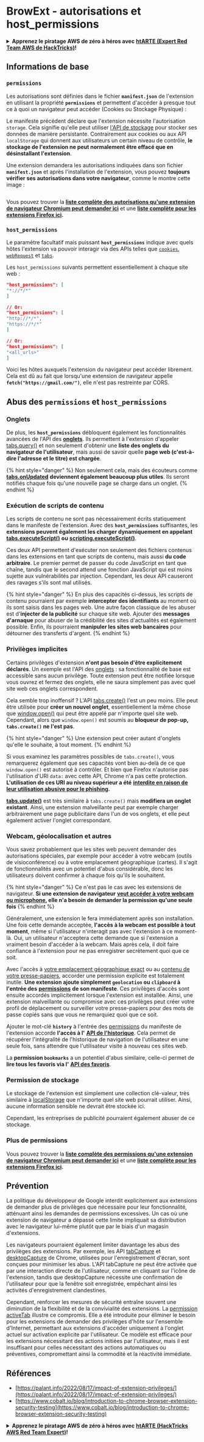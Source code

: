 # BrowExt - autorisations et host_permissions

<details>

<summary><strong>Apprenez le piratage AWS de zéro à héros avec</strong> <a href="https://training.hacktricks.xyz/courses/arte"><strong>htARTE (Expert Red Team AWS de HackTricks)</strong></a><strong>!</strong></summary>

Autres façons de soutenir HackTricks:

* Si vous souhaitez voir votre **entreprise annoncée dans HackTricks** ou **télécharger HackTricks en PDF**, consultez les [**PLANS D'ABONNEMENT**](https://github.com/sponsors/carlospolop)!
* Obtenez le [**swag officiel PEASS & HackTricks**](https://peass.creator-spring.com)
* Découvrez [**La famille PEASS**](https://opensea.io/collection/the-peass-family), notre collection exclusive de [**NFTs**](https://opensea.io/collection/the-peass-family)
* **Rejoignez le** 💬 [**groupe Discord**](https://discord.gg/hRep4RUj7f) ou le [**groupe Telegram**](https://t.me/peass) ou **suivez-nous** sur **Twitter** 🐦 [**@carlospolopm**](https://twitter.com/hacktricks\_live)**.**
* **Partagez vos astuces de piratage en soumettant des PR aux** [**HackTricks**](https://github.com/carlospolop/hacktricks) et [**HackTricks Cloud**](https://github.com/carlospolop/hacktricks-cloud) github repos.

</details>

## Informations de base

### **`permissions`**

Les autorisations sont définies dans le fichier **`manifest.json`** de l'extension en utilisant la propriété **`permissions`** et permettent d'accéder à presque tout ce à quoi un navigateur peut accéder (Cookies ou Stockage Physique) :

Le manifeste précédent déclare que l'extension nécessite l'autorisation `storage`. Cela signifie qu'elle peut utiliser [l'API de stockage](https://developer.mozilla.org/en-US/docs/Mozilla/Add-ons/WebExtensions/API/storage) pour stocker ses données de manière persistante. Contrairement aux cookies ou aux API `localStorage` qui donnent aux utilisateurs un certain niveau de contrôle, **le stockage de l'extension ne peut normalement être effacé que en désinstallant l'extension**.

Une extension demandera les autorisations indiquées dans son fichier **`manifest.json`** et après l'installation de l'extension, vous pouvez **toujours vérifier ses autorisations dans votre navigateur**, comme le montre cette image :

<figure><img src="../../.gitbook/assets/image (15).png" alt=""><figcaption></figcaption></figure>

Vous pouvez trouver la [**liste complète des autorisations qu'une extension de navigateur Chromium peut demander ici**](https://developer.chrome.com/docs/extensions/develop/concepts/declare-permissions#permissions) et une [**liste complète pour les extensions Firefox ici**](https://developer.mozilla.org/en-US/docs/Mozilla/Add-ons/WebExtensions/manifest.json/permissions#api\_permissions)**.**

### `host_permissions`

Le paramètre facultatif mais puissant **`host_permissions`** indique avec quels hôtes l'extension va pouvoir interagir via des APIs telles que [`cookies`](https://developer.mozilla.org/en-US/docs/Mozilla/Add-ons/WebExtensions/API/cookies), [`webRequest`](https://developer.mozilla.org/en-US/docs/Mozilla/Add-ons/WebExtensions/API/webRequest) et [`tabs`](https://developer.mozilla.org/en-US/docs/Mozilla/Add-ons/WebExtensions/API/tabs).

Les `host_permissions` suivants permettent essentiellement à chaque site web :
```json
"host_permissions": [
"*://*/*"
]

// Or:
"host_permissions": [
"http://*/*",
"https://*/*"
]

// Or:
"host_permissions": [
"<all_urls>"
]
```
Voici les hôtes auxquels l'extension du navigateur peut accéder librement. Cela est dû au fait que lorsqu'une extension de navigateur appelle **`fetch("https://gmail.com/")`**, elle n'est pas restreinte par CORS.

## Abus des `permissions` et `host_permissions`

### Onglets

De plus, les **`host_permissions`** débloquent également les fonctionnalités avancées de l'API des [**onglets**](https://developer.mozilla.org/en-US/docs/Mozilla/Add-ons/WebExtensions/API/tabs). Ils permettent à l'extension d'appeler [tabs.query()](https://developer.mozilla.org/en-US/docs/Mozilla/Add-ons/WebExtensions/API/tabs/query) et non seulement d'obtenir une **liste des onglets du navigateur de l'utilisateur**, mais aussi de savoir quelle **page web (c'est-à-dire l'adresse et le titre) est chargée**.

{% hint style="danger" %}
Non seulement cela, mais des écouteurs comme [**tabs.onUpdated**](https://developer.mozilla.org/en-US/docs/Mozilla/Add-ons/WebExtensions/API/tabs/onUpdated) **deviennent également beaucoup plus utiles**. Ils seront notifiés chaque fois qu'une nouvelle page se charge dans un onglet.
{% endhint %}

### Exécution de scripts de contenu <a href="#running-content-scripts" id="running-content-scripts"></a>

Les scripts de contenu ne sont pas nécessairement écrits statiquement dans le manifeste de l'extension. Avec des **`host_permissions`** suffisantes, les **extensions peuvent également les charger dynamiquement en appelant** [**tabs.executeScript()**](https://developer.mozilla.org/en-US/docs/Mozilla/Add-ons/WebExtensions/API/tabs/executeScript) **ou** [**scripting.executeScript()**](https://developer.mozilla.org/en-US/docs/Mozilla/Add-ons/WebExtensions/API/scripting/executeScript).

Ces deux API permettent d'exécuter non seulement des fichiers contenus dans les extensions en tant que scripts de contenu, mais aussi **du code arbitraire**. Le premier permet de passer du code JavaScript en tant que chaîne, tandis que le second attend une fonction JavaScript qui est moins sujette aux vulnérabilités par injection. Cependant, les deux API causeront des ravages s'ils sont mal utilisés.

{% hint style="danger" %}
En plus des capacités ci-dessus, les scripts de contenu pourraient par exemple **intercepter des identifiants** au moment où ils sont saisis dans les pages web. Une autre façon classique de les abuser est d'**injecter de la publicité** sur chaque site web. Ajouter des **messages d'arnaque** pour abuser de la crédibilité des sites d'actualités est également possible. Enfin, ils pourraient **manipuler les sites web bancaires** pour détourner des transferts d'argent.
{% endhint %}

### Privilèges implicites <a href="#implicit-privileges" id="implicit-privileges"></a>

Certains privilèges d'extension **n'ont pas besoin d'être explicitement déclarés**. Un exemple est l'API des [onglets](https://developer.mozilla.org/en-US/docs/Mozilla/Add-ons/WebExtensions/API/tabs) : sa fonctionnalité de base est accessible sans aucun privilège. Toute extension peut être notifiée lorsque vous ouvrez et fermez des onglets, elle ne saura simplement pas avec quel site web ces onglets correspondent.

Cela semble trop inoffensif ? L'API [tabs.create()](https://developer.mozilla.org/en-US/docs/Mozilla/Add-ons/WebExtensions/API/tabs/create) l'est un peu moins. Elle peut être utilisée pour **créer un nouvel onglet**, essentiellement la même chose que [window.open()](https://developer.mozilla.org/en-US/docs/Web/API/Window/open) qui peut être appelé par n'importe quel site web. Cependant, alors que `window.open()` est soumis au **bloqueur de pop-up, `tabs.create()` ne l'est pas**.

{% hint style="danger" %}
Une extension peut créer autant d'onglets qu'elle le souhaite, à tout moment.
{% endhint %}

Si vous examinez les paramètres possibles de `tabs.create()`, vous remarquerez également que ses capacités vont bien au-delà de ce que `window.open()` est autorisé à contrôler. Et bien que Firefox n'autorise pas l'utilisation d'URI `data:` avec cette API, Chrome n'a pas cette protection. **L'utilisation de ces URI au niveau supérieur a été** [**interdite en raison de leur utilisation abusive pour le phishing**](https://bugzilla.mozilla.org/show\_bug.cgi?id=1331351)**.**

[**tabs.update()**](https://developer.mozilla.org/en-US/docs/Mozilla/Add-ons/WebExtensions/API/tabs/update) est très similaire à `tabs.create()` mais **modifiera un onglet existant**. Ainsi, une extension malveillante peut par exemple charger arbitrairement une page publicitaire dans l'un de vos onglets, et elle peut également activer l'onglet correspondant.

### Webcam, géolocalisation et autres <a href="#webcam-geolocation-and-friends" id="webcam-geolocation-and-friends"></a>

Vous savez probablement que les sites web peuvent demander des autorisations spéciales, par exemple pour accéder à votre webcam (outils de visioconférence) ou à votre emplacement géographique (cartes). Il s'agit de fonctionnalités avec un potentiel d'abus considérable, donc les utilisateurs doivent confirmer à chaque fois qu'ils le souhaitent.

{% hint style="danger" %}
Ce n'est pas le cas avec les extensions de navigateur. **Si une extension de navigateur** [**veut accéder à votre webcam ou microphone**](https://developer.mozilla.org/en-US/docs/Web/API/MediaDevices/getUserMedia)**, elle n'a besoin de demander la permission qu'une seule fois**
{% endhint %}

Généralement, une extension le fera immédiatement après son installation. Une fois cette demande acceptée, **l'accès à la webcam est possible à tout moment**, même si l'utilisateur n'interagit pas avec l'extension à ce moment-là. Oui, un utilisateur n'acceptera cette demande que si l'extension a vraiment besoin d'accéder à la webcam. Mais après cela, il doit faire confiance à l'extension pour ne pas enregistrer secrètement quoi que ce soit.

Avec l'accès à [votre emplacement géographique exact](https://developer.mozilla.org/en-US/docs/Web/API/Geolocation) ou au [contenu de votre presse-papiers](https://developer.mozilla.org/en-US/docs/Web/API/Clipboard\_API), accorder une permission explicite est totalement inutile. **Une extension ajoute simplement `geolocation` ou `clipboard` à l'entrée des** [**permissions**](https://developer.mozilla.org/en-US/docs/Mozilla/Add-ons/WebExtensions/manifest.json/permissions) **de son manifeste**. Ces privilèges d'accès sont ensuite accordés implicitement lorsque l'extension est installée. Ainsi, une extension malveillante ou compromise avec ces privilèges peut créer votre profil de déplacement ou surveiller votre presse-papiers pour des mots de passe copiés sans que vous ne remarquiez quoi que ce soit.

Ajouter le mot-clé **`history`** à l'entrée des [permissions](https://developer.mozilla.org/en-US/docs/Mozilla/Add-ons/WebExtensions/manifest.json/permissions) du manifeste de l'extension accorde **l'accès à l'** [**API de l'historique**](https://developer.mozilla.org/en-US/docs/Mozilla/Add-ons/WebExtensions/API/history). Cela permet de récupérer l'intégralité de l'historique de navigation de l'utilisateur en une seule fois, sans attendre que l'utilisateur visite à nouveau ces sites web.

La **permission `bookmarks`** a un potentiel d'abus similaire, celle-ci permet de **lire tous les favoris via l'** [**API des favoris**](https://developer.mozilla.org/en-US/docs/Mozilla/Add-ons/WebExtensions/API/bookmarks).

### Permission de stockage <a href="#the-storage-permission" id="the-storage-permission"></a>

Le stockage de l'extension est simplement une collection clé-valeur, très similaire à [localStorage](https://developer.mozilla.org/en-US/docs/Web/API/Window/localStorage) que n'importe quel site web pourrait utiliser. Ainsi, aucune information sensible ne devrait être stockée ici.

Cependant, les entreprises de publicité pourraient également abuser de ce stockage.

### Plus de permissions

Vous pouvez trouver la [**liste complète des permissions qu'une extension de navigateur Chromium peut demander ici**](https://developer.chrome.com/docs/extensions/develop/concepts/declare-permissions#permissions) et une [**liste complète pour les extensions Firefox ici**](https://developer.mozilla.org/en-US/docs/Mozilla/Add-ons/WebExtensions/manifest.json/permissions#api\_permissions)**.**

## Prévention <a href="#why-not-restrict-extension-privileges" id="why-not-restrict-extension-privileges"></a>

La politique du développeur de Google interdit explicitement aux extensions de demander plus de privilèges que nécessaire pour leur fonctionnalité, atténuant ainsi les demandes de permissions excessives. Un cas où une extension de navigateur a dépassé cette limite impliquait sa distribution avec le navigateur lui-même plutôt que par le biais d'un magasin d'extensions.

Les navigateurs pourraient également limiter davantage les abus des privilèges des extensions. Par exemple, les API [tabCapture](https://developer.chrome.com/docs/extensions/reference/tabCapture/) et [desktopCapture](https://developer.chrome.com/docs/extensions/reference/desktopCapture/) de Chrome, utilisées pour l'enregistrement d'écran, sont conçues pour minimiser les abus. L'API tabCapture ne peut être activée que par une interaction directe de l'utilisateur, comme en cliquant sur l'icône de l'extension, tandis que desktopCapture nécessite une confirmation de l'utilisateur pour que la fenêtre soit enregistrée, empêchant ainsi les activités d'enregistrement clandestines.

Cependant, renforcer les mesures de sécurité entraîne souvent une diminution de la flexibilité et de la convivialité des extensions. La [permission activeTab](https://developer.mozilla.org/en-US/docs/Mozilla/Add-ons/WebExtensions/manifest.json/permissions#activetab\_permission) illustre ce compromis. Elle a été introduite pour éliminer le besoin pour les extensions de demander des privilèges d'hôte sur l'ensemble d'Internet, permettant aux extensions d'accéder uniquement à l'onglet actuel sur activation explicite par l'utilisateur. Ce modèle est efficace pour les extensions nécessitant des actions initiées par l'utilisateur, mais il est insuffisant pour celles nécessitant des actions automatiques ou préventives, compromettant ainsi la commodité et la réactivité immédiate.
## **Références**

* [https://palant.info/2022/08/17/impact-of-extension-privileges/](https://palant.info/2022/08/17/impact-of-extension-privileges/)
* [https://www.cobalt.io/blog/introduction-to-chrome-browser-extension-security-testing](https://www.cobalt.io/blog/introduction-to-chrome-browser-extension-security-testing)

<details>

<summary><strong>Apprenez le piratage AWS de zéro à héros avec</strong> <a href="https://training.hacktricks.xyz/courses/arte"><strong>htARTE (HackTricks AWS Red Team Expert)</strong></a><strong>!</strong></summary>

Autres façons de soutenir HackTricks:

* Si vous souhaitez voir votre **entreprise annoncée dans HackTricks** ou **télécharger HackTricks en PDF**, consultez les [**PLANS D'ABONNEMENT**](https://github.com/sponsors/carlospolop)!
* Obtenez le [**swag officiel PEASS & HackTricks**](https://peass.creator-spring.com)
* Découvrez [**La famille PEASS**](https://opensea.io/collection/the-peass-family), notre collection exclusive de [**NFTs**](https://opensea.io/collection/the-peass-family)
* **Rejoignez le** 💬 [**groupe Discord**](https://discord.gg/hRep4RUj7f) ou le [**groupe Telegram**](https://t.me/peass) ou **suivez-nous** sur **Twitter** 🐦 [**@carlospolopm**](https://twitter.com/hacktricks\_live)**.**
* **Partagez vos astuces de piratage en soumettant des PR aux** [**HackTricks**](https://github.com/carlospolop/hacktricks) et [**HackTricks Cloud**](https://github.com/carlospolop/hacktricks-cloud) dépôts GitHub.

</details>

